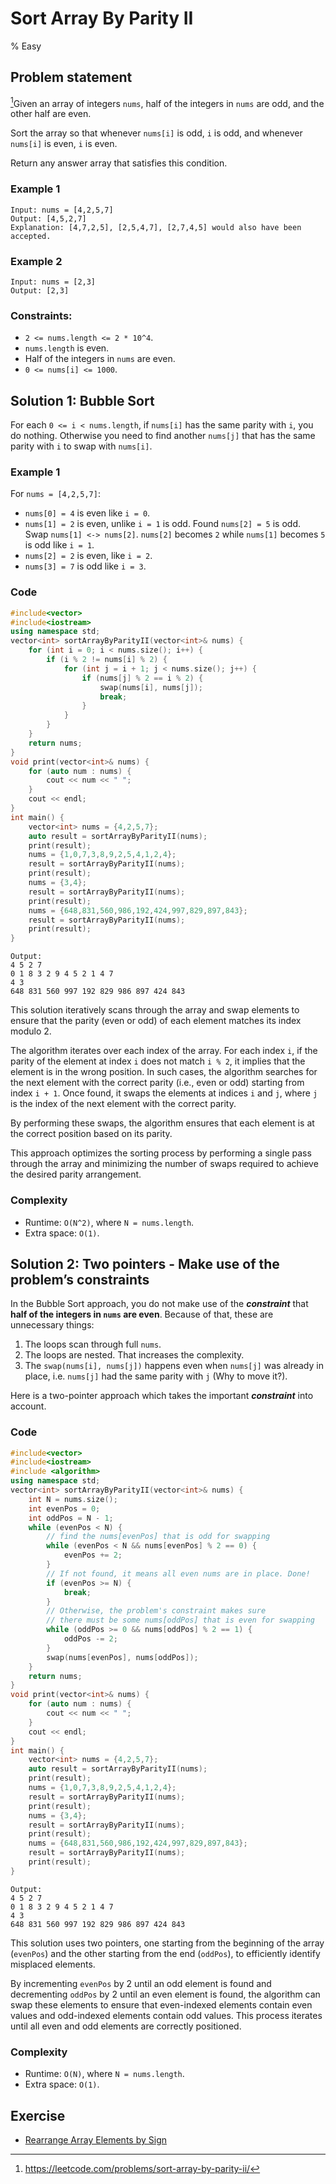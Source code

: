# Sort Array By Parity II
% Easy
## Problem statement

[^url]Given an array of integers `nums`, half of the integers in `nums` are odd, and the other half are even.

Sort the array so that whenever `nums[i]` is odd, `i` is odd, and whenever `nums[i]` is even, `i` is even.

Return any answer array that satisfies this condition. 

[^url]: https://leetcode.com/problems/sort-array-by-parity-ii/
### Example 1
```plain
Input: nums = [4,2,5,7]
Output: [4,5,2,7]
Explanation: [4,7,2,5], [2,5,4,7], [2,7,4,5] would also have been accepted.
```

### Example 2
```plain
Input: nums = [2,3]
Output: [2,3]
``` 

### Constraints:

* `2 <= nums.length <= 2 * 10^4`.
* `nums.length` is even.
* Half of the integers in `nums` are even.
* `0 <= nums[i] <= 1000`.

## Solution 1: Bubble Sort
For each `0 <= i < nums.length`, if `nums[i]` has the same parity with `i`, you do nothing. Otherwise you need to find another `nums[j]` that has the same parity with `i` to swap with `nums[i]`.

### Example 1
For `nums = [4,2,5,7]`:
* `nums[0] = 4` is even like `i = 0`.
* `nums[1] = 2` is even, unlike `i = 1` is odd. Found `nums[2] = 5` is odd. Swap `nums[1] <-> nums[2]`. `nums[2]` becomes `2` while `nums[1]` becomes `5` is odd like `i = 1`.
* `nums[2] = 2` is even, like `i = 2`.
* `nums[3] = 7` is odd like `i = 3`.

### Code
```cpp
#include<vector>
#include<iostream>
using namespace std;
vector<int> sortArrayByParityII(vector<int>& nums) {
    for (int i = 0; i < nums.size(); i++) {
        if (i % 2 != nums[i] % 2) {
            for (int j = i + 1; j < nums.size(); j++) {
                if (nums[j] % 2 == i % 2) {
                    swap(nums[i], nums[j]);
                    break;
                }
            }
        }
    }
    return nums;
}
void print(vector<int>& nums) {
    for (auto num : nums) {
        cout << num << " ";
    }
    cout << endl;
}
int main() {
    vector<int> nums = {4,2,5,7};
    auto result = sortArrayByParityII(nums);
    print(result);
    nums = {1,0,7,3,8,9,2,5,4,1,2,4};
    result = sortArrayByParityII(nums);
    print(result);
    nums = {3,4};
    result = sortArrayByParityII(nums);
    print(result);
    nums = {648,831,560,986,192,424,997,829,897,843};
    result = sortArrayByParityII(nums);
    print(result);
}
```
```plain
Output:
4 5 2 7 
0 1 8 3 2 9 4 5 2 1 4 7
4 3
648 831 560 997 192 829 986 897 424 843
```

This solution iteratively scans through the array and swap elements to ensure that the parity (even or odd) of each element matches its index modulo 2. 

The algorithm iterates over each index of the array. For each index `i`, if the parity of the element at index `i` does not match `i % 2`, it implies that the element is in the wrong position. In such cases, the algorithm searches for the next element with the correct parity (i.e., even or odd) starting from index `i + 1`. Once found, it swaps the elements at indices `i` and `j`, where `j` is the index of the next element with the correct parity. 

By performing these swaps, the algorithm ensures that each element is at the correct position based on its parity. 

This approach optimizes the sorting process by performing a single pass through the array and minimizing the number of swaps required to achieve the desired parity arrangement.

### Complexity
* Runtime: `O(N^2)`, where `N = nums.length`.
* Extra space: `O(1)`.

## Solution 2: Two pointers - Make use of the problem’s constraints

In the Bubble Sort approach, you do not make use of the ***constraint*** that **half of the integers in `nums` are even**. Because of that, these are unnecessary things:

1. The loops scan through full `nums`.
2. The loops are nested. That increases the complexity.
3. The `swap(nums[i], nums[j])` happens even when `nums[j]` was already in place, i.e. `nums[j]` had the same parity with `j` (Why to move it?).

Here is a two-pointer approach which takes the important ***constraint*** into account.

### Code
```cpp
#include<vector>
#include<iostream>
#include <algorithm>
using namespace std;
vector<int> sortArrayByParityII(vector<int>& nums) {
    int N = nums.size();
    int evenPos = 0;
    int oddPos = N - 1;
    while (evenPos < N) {
        // find the nums[evenPos] that is odd for swapping
        while (evenPos < N && nums[evenPos] % 2 == 0) {
            evenPos += 2;
        }
        // If not found, it means all even nums are in place. Done! 
        if (evenPos >= N) {
            break;
        }
        // Otherwise, the problem's constraint makes sure 
        // there must be some nums[oddPos] that is even for swapping
        while (oddPos >= 0 && nums[oddPos] % 2 == 1) {
            oddPos -= 2;
        } 
        swap(nums[evenPos], nums[oddPos]);
    }
    return nums;
}
void print(vector<int>& nums) {
    for (auto num : nums) {
        cout << num << " ";
    }
    cout << endl;
}
int main() {
    vector<int> nums = {4,2,5,7};
    auto result = sortArrayByParityII(nums);
    print(result);
    nums = {1,0,7,3,8,9,2,5,4,1,2,4};
    result = sortArrayByParityII(nums);
    print(result);
    nums = {3,4};
    result = sortArrayByParityII(nums);
    print(result);
    nums = {648,831,560,986,192,424,997,829,897,843};
    result = sortArrayByParityII(nums);
    print(result);
}
```
```plain
Output:
4 5 2 7 
0 1 8 3 2 9 4 5 2 1 4 7
4 3
648 831 560 997 192 829 986 897 424 843
```

This solution uses two pointers, one starting from the beginning of the array (`evenPos`) and the other starting from the end (`oddPos`), to efficiently identify misplaced elements. 

By incrementing `evenPos` by 2 until an odd element is found and decrementing `oddPos` by 2 until an even element is found, the algorithm can swap these elements to ensure that even-indexed elements contain even values and odd-indexed elements contain odd values. This process iterates until all even and odd elements are correctly positioned.

### Complexity

* Runtime: `O(N)`, where `N = nums.length`.
* Extra space: `O(1)`.

## Exercise
- [Rearrange Array Elements by Sign](https://leetcode.com/problems/rearrange-array-elements-by-sign/)